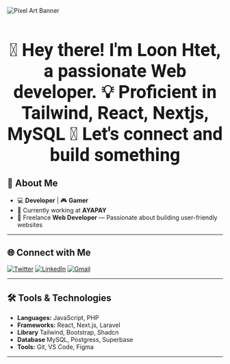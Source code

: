 ![Pixel Art Banner](https://user-images.githubusercontent.com/74038190/225813708-98b745f2-7d22-48cf-9150-083f1b00d6c9.gif)

<h1 style="font-family: 'Roboto', sans-serif; font-size: 3em; font-weight: bold; text-align: center;">
  👋 Hey there! I'm Loon Htet, a passionate Web developer. 💡 Proficient in Tailwind, React, Nextjs, MySQL 🚀 Let's connect and build something
</h1>

## 🎨 About Me
- 💻 **Developer** | 🎮 **Gamer**  
- 🌱 Currently working at **AYAPAY**  
- 🎯 Freelance **Web Developer** — Passionate about building user-friendly websites

---

## 🌐 Connect with Me
[![Twitter](https://img.shields.io/badge/Twitter-%231DA1F2.svg?style=for-the-badge&logo=twitter&logoColor=white)](https://twitter.com/your-profile)
[![LinkedIn](https://img.shields.io/badge/LinkedIn-%230A66C2.svg?style=for-the-badge&logo=linkedin&logoColor=white)](https://linkedin.com/in/your-profile)
[![Gmail](https://img.shields.io/badge/Gmail-D14836.svg?style=for-the-badge&logo=gmail&logoColor=white)](mailto:your-email@gmail.com)

---

## 🛠️ Tools & Technologies
- **Languages:** JavaScript, PHP
- **Frameworks:** React, Next.js, Laravel
- **Library** Tailwind, Bootstrap, Shadcn
- **Database** MySQL, Postgress, Superbase
- **Tools:** Git, VS Code, Figma

---
